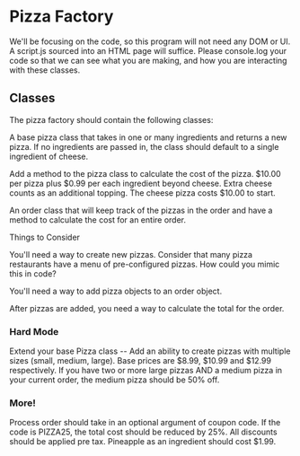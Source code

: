 # Pizza Factory
We'll be focusing on the code, so this program will not need any DOM or UI. A script.js sourced into an HTML page will suffice. Please console.log your code so that we can see what you are making, and how you are interacting with these classes.

## Classes
The pizza factory should contain the following classes:

A base pizza class that takes in one or many ingredients and returns a new pizza. If no ingredients are passed in, the class should default to a single ingredient of cheese.

Add a method to the pizza class to calculate the cost of the pizza. $10.00 per pizza plus $0.99 per each ingredient beyond cheese. Extra cheese counts as an additional topping. The cheese pizza costs $10.00 to start.

An order class that will keep track of the pizzas in the order and have a method to calculate the cost for an entire order.

Things to Consider

You'll need a way to create new pizzas. Consider that many pizza restaurants have a menu of pre-configured pizzas. How could you mimic this in code?

You'll need a way to add pizza objects to an order object.

After pizzas are added, you need a way to calculate the total for the order.

### Hard Mode
Extend your base Pizza class -- Add an ability to create pizzas with multiple sizes (small, medium, large). Base prices are $8.99, $10.99 and $12.99 respectively.
If you have two or more large pizzas AND a medium pizza in your current order, the medium pizza should be 50% off.
### More!
Process order should take in an optional argument of coupon code. If the code is PIZZA25, the total cost should be reduced by 25%. All discounts should be applied pre tax.
Pineapple as an ingredient should cost $1.99.